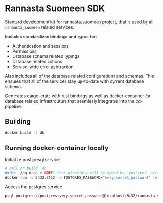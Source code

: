 # Rannasta Suomeen SDK
Stantard development kit for rannasta_suomeen project, that is used by all `rannasta_suomeen` related services.

Includes standardized bindings and types for:
- Authentication and sessions
- Permissions
- Database schema related typings
- Database related actions
- Servise-wide error asbtraction

Also includes all of the database related configurations and schemas. This ensures that all of the services stay up-to-date with cyrrent database schema. 

Generates cargo-crate with rust bindings as well as docker-container for database related infrastrcuture that seemlesly integrates into the cd-pipeline.

## Building
```bash
docker build -t db
```

## Running docker-container locally
Initialize postgresql service
```bash
# pull or build `db`
mkdir ./pg-data # NOTE: this directory will be owned by 'postgres' aftre initialization
docker run -p 5432:5432 -e POSTGRES_PASSWORD="very_secret_password" -e POSTGRES_DB=rannasta_suomeen --mount type=bind,source=/var/lib/postgresql/data,target=/var/lib/postgresql/data db
```
Access the postgres service
```bash
psql postgres://postgres:very_secret_password@localhost:5432/rannasta_suomeen
```


